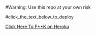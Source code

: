 #Warning: Use this repo at your own risk

#click_the_text_below_to_deploy

[Click Here To F**K on Heroku](https://heroku.com/deploy)



 
